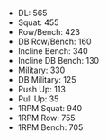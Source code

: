 * DL: 565
*  Squat: 455
*  Row/Bench: 423
*  DB Row/Bench: 160
*  Incline Bench: 340
*  Incline DB Bench: 130
*  Military: 330
*  DB Military: 125
*  Push Up: 113
*  Pull Up: 35
*  1RPM Squat: 940
*  1RPM Row: 755
*  1RPM Bench: 705

